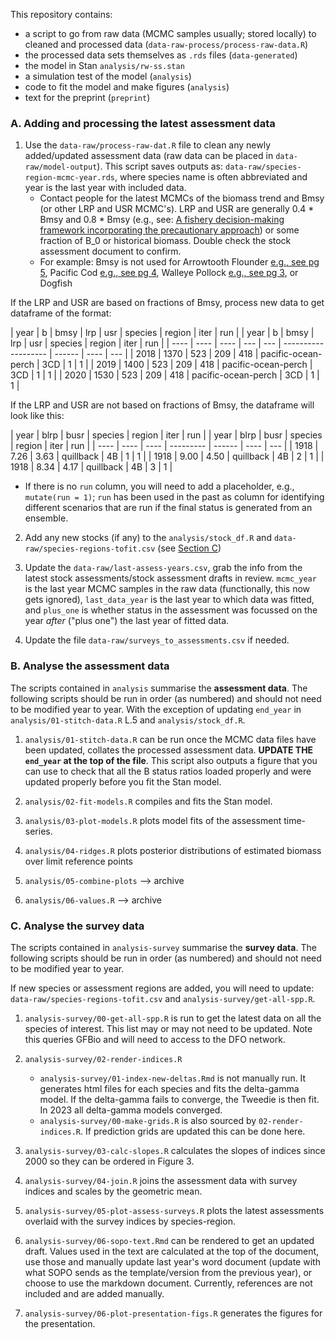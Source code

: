 This repository contains:

* a script to go from raw data (MCMC samples usually; stored locally) to cleaned and processed data (`data-raw-process/process-raw-data.R`)
* the processed data sets themselves as `.rds` files (`data-generated`)
* the model in Stan `analysis/rw-ss.stan`
* a simulation test of the model (`analysis`)
* code to fit the model and make figures (`analysis`)
* text for the preprint (`preprint`)

### A. Adding and processing the latest assessment data

1. Use the `data-raw/process-raw-dat.R` file to clean any newly added/updated assessment data (raw data can be placed in `data-raw/model-output`). This script saves outputs as: `data-raw/species-region-mcmc-year.rds`, where species name is often abbreviated and year is the last year with included data.
    - Contact people for the latest MCMCs of the biomass trend and Bmsy (or other LRP and USR MCMC's). LRP and USR are generally 0.4 * Bmsy and 0.8 * Bmsy (e.g., see: [A fishery decision-making framework incorporating the precautionary approach](https://www.dfo-mpo.gc.ca/reports-rapports/regs/sff-cpd/precaution-eng.htm)) or some fraction of B_0 or historical biomass. Double check the stock assessment document to confirm. 
    - For example: Bmsy is not used for Arrowtooth Flounder [e.g., see pg 5](https://www.dfo-mpo.gc.ca/csas-sccs/Publications/SAR-AS/2023/2023_042-eng.pdf), Pacific Cod [e.g., see pg 4](https://publications.gc.ca/collections/collection_2021/mpo-dfo/fs70-7/Fs70-7-2021-002-eng.pdf), Walleye Pollock [e.g., see pg 3](https://waves-vagues.dfo-mpo.gc.ca/library-bibliotheque/40987395.pdf), or Dogfish

If the LRP and USR are based on fractions of Bmsy, process new data to get dataframe of the format: 

| year | b    | bmsy | lrp | usr | species             | region | iter | run |
| year | b    | bmsy | lrp | usr | species             | region | iter | run |
| ---- | ---- | ---- | --- | --- | ------------------- | ------ | ---- | --- |
| 2018 | 1370 | 523  | 209 | 418 | pacific-ocean-perch  | 3CD    | 1    | 1   |
| 2019 | 1400 | 523  | 209 | 418 | pacific-ocean-perch  | 3CD    | 1    | 1   |
| 2020 | 1530 | 523  | 209 | 418 | pacific-ocean-perch  | 3CD    | 1    | 1   |

If the LRP and USR are not based on fractions of Bmsy, the dataframe will look like this:

| year | blrp | busr | species   | region | iter | run |
| year | blrp | busr | species   | region | iter | run |
| ---- | ---- | ---- | --------- | ------ | ---- | --- |
| 1918 | 7.26 | 3.63 | quillback | 4B     | 1    | 1   |
| 1918 | 9.00 | 4.50 | quillback | 4B     | 2    | 1   |
| 1918 | 8.34 | 4.17 | quillback | 4B     | 3    | 1   |


- If there is no `run` column, you will need to add a placeholder, e.g., `mutate(run = 1)`; `run` has been used in the past as column for identifying different scenarios that are run if the final status is generated from an ensemble.


2. Add any new stocks (if any) to the `analysis/stock_df.R` and `data-raw/species-regions-tofit.csv` (see [Section C](#a.-Adding-and-processing-the-latest-assessment-data))


3. Update the `data-raw/last-assess-years.csv`, grab the info from the latest stock assessments/stock assessment drafts in review. `mcmc_year` is the last year MCMC samples in the raw data (functionally, this now gets ignored), `last_data_year` is the last year to which data was fitted, and `plus_one` is whether status in the assessment was focussed on the year *after* ("plus one") the last year of fitted data.

4. Update the file `data-raw/surveys_to_assessments.csv` if needed.

### B. Analyse the assessment data

The scripts contained in `analysis` summarise the **assessment data**. The following scripts should be run in order (as numbered) and should not need to be modified year to year. With the exception of updating `end_year` in `analysis/01-stitch-data.R` L.5 and `analysis/stock_df.R`.

1. `analysis/01-stitch-data.R` can be run once the MCMC data files have been updated, collates the processed assessment data. **UPDATE THE `end_year` at the top of the file**. This script also outputs a figure that you can use to check that all the B status ratios loaded properly and were updated properly before you fit the Stan model.

2. `analysis/02-fit-models.R` compiles and fits the Stan model.

3. `analysis/03-plot-models.R` plots model fits of the assessment time-series.

4. `analysis/04-ridges.R` plots posterior distributions of estimated biomass over limit reference points

5. `analysis/05-combine-plots` --> archive

6. `analysis/06-values.R` --> archive


### C. Analyse the survey data

The scripts contained in `analysis-survey` summarise the **survey data**. The following scripts should be run in order (as numbered) and should not need to be modified year to year. 

If new species or assessment regions are added, you will need to update:
`data-raw/species-regions-tofit.csv` and `analysis-survey/get-all-spp.R`.

1. `analysis-survey/00-get-all-spp.R` is run to get the latest data on all the species of interest. This list may or may not need to be updated. Note this queries GFBio and will need to access to the DFO network.

2. `analysis-survey/02-render-indices.R` 
    - `analysis-survey/01-index-new-deltas.Rmd` is not manually run. It generates html files for each species and fits the delta-gamma model. If the delta-gamma fails to converge, the Tweedie is then fit. In 2023 all delta-gamma models converged. 
    - `analysis-survey/00-make-grids.R` is also sourced by `02-render-indices.R`. If prediction grids are updated this can be done here.

3. `analysis-survey/03-calc-slopes.R` calculates the slopes of indices since 2000 so they can be ordered in Figure 3.

4. `analysis-survey/04-join.R` joins the assessment data with survey indices and scales by the geometric mean.

5. `analysis-survey/05-plot-assess-surveys.R` plots the latest assessments overlaid with the survey indices by species-region. 

6. `analysis-survey/06-sopo-text.Rmd` can be rendered to get an updated draft. Values used in the text are calculated at the top of the document, use those and manually update last year's word document (update with what SOPO sends as the template/version from the previous year), or choose to use the markdown document. Currently, references are not included and are added manually. 

7. `analysis-survey/06-plot-presentation-figs.R` generates the figures for the presentation. 
